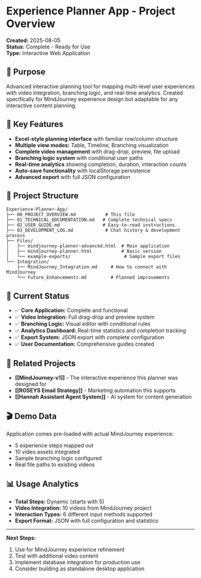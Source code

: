 # Experience Planner App - Project Overview

**Created:** 2025-08-05  
**Status:** Complete - Ready for Use  
**Type:** Interactive Web Application  

## 🎯 Purpose
Advanced interactive planning tool for mapping multi-level user experiences with video integration, branching logic, and real-time analytics. Created specifically for MindJourney experience design but adaptable for any interactive content planning.

## 🚀 Key Features
- **Excel-style planning interface** with familiar row/column structure
- **Multiple view modes:** Table, Timeline, Branching visualization
- **Complete video management** with drag-drop, preview, file upload
- **Branching logic system** with conditional user paths
- **Real-time analytics** showing completion, duration, interaction counts
- **Auto-save functionality** with localStorage persistence
- **Advanced export** with full JSON configuration

## 📁 Project Structure
```
Experience-Planner-App/
├── 00_PROJECT_OVERVIEW.md           # This file
├── 01_TECHNICAL_DOCUMENTATION.md   # Complete technical specs
├── 02_USER_GUIDE.md                # Easy-to-read instructions
├── 03_DEVELOPMENT_LOG.md            # Chat history & development process
├── Files/
│   ├── mindjourney-planner-advanced.html  # Main application
│   ├── mindjourney-planner.html           # Basic version
│   └── example-exports/                    # Sample export files
└── Integration/
    ├── MindJourney_Integration.md     # How to connect with MindJourney
    └── Future_Enhancements.md         # Planned improvements
```

## 🎯 Current Status
- ✅ **Core Application:** Complete and functional
- ✅ **Video Integration:** Full drag-drop and preview system
- ✅ **Branching Logic:** Visual editor with conditional rules
- ✅ **Analytics Dashboard:** Real-time statistics and completion tracking
- ✅ **Export System:** JSON export with complete configuration
- ✅ **User Documentation:** Comprehensive guides created

## 🔗 Related Projects
- **[[MindJourney-v1]]** - The interactive experience this planner was designed for
- **[[ROSEYS Email Strategy]]** - Marketing automation this supports
- **[[Hannah Assistant Agent System]]** - AI system for content generation

## 🎬 Demo Data
Application comes pre-loaded with actual MindJourney experience:
- 5 experience steps mapped out
- 10 video assets integrated
- Sample branching logic configured
- Real file paths to existing videos

## 📊 Usage Analytics
- **Total Steps:** Dynamic (starts with 5)
- **Video Integration:** 10 videos from MindJourney project
- **Interaction Types:** 6 different input methods supported
- **Export Format:** JSON with full configuration and statistics

---

**Next Steps:**
1. Use for MindJourney experience refinement
2. Test with additional video content
3. Implement database integration for production use
4. Consider building as standalone desktop application